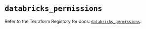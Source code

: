 # `databricks_permissions`

Refer to the Terraform Registory for docs: [`databricks_permissions`](https://registry.terraform.io/providers/databricks/databricks/1.25.0/docs/resources/permissions).
